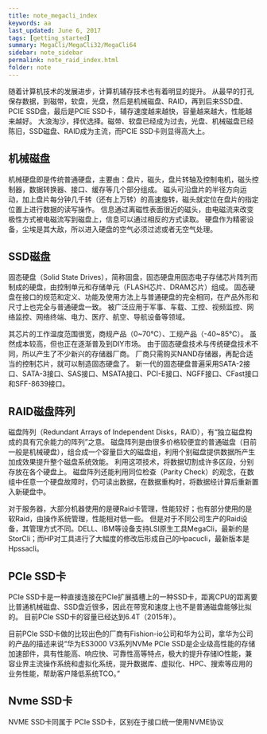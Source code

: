 ```yaml
---
title: note_megacli_index 
keywords: aa 
last_updated: June 6, 2017
tags: [getting_started]
summary: MegaCli/MegaCli32/MegaCli64 
sidebar: note_sidebar
permalink: note_raid_index.html
folder: note 
---
```


随着计算机技术的发展进步，计算机辅存技术也有着明显的提升。
从最早的打孔保存数据，到磁带，软盘，光盘，然后是机械磁盘、RAID，再到后来SSD盘、PCIE SSD盘，最后是PCIE SSD卡，辅存速度越来越快，容量越来越大，性能越来越好。
大浪淘沙，择优选择。磁带、软盘已经成为过去，光盘、机械磁盘已经陈旧，SSD磁盘、RAID成为主流，而PCIE SSD卡则显得高大上。

## 机械磁盘

机械硬盘即是传统普通硬盘，主要由：盘片，磁头，盘片转轴及控制电机，磁头控制器，数据转换器、接口、缓存等几个部分组成。
磁头可沿盘片的半径方向运动，加上盘片每分钟几千转（还有上万转）的高速旋转，磁头就定位在盘片的指定位置上进行数据的读写操作。
信息通过离磁性表面很近的磁头，由电磁流来改变极性方式被电磁流写到磁盘上，信息可以通过相反的方式读取。
硬盘作为精密设备，尘埃是其大敌，所以进入硬盘的空气必须过滤或者无空气处理。

## SSD磁盘

固态硬盘（Solid State Drives），简称固盘，固态硬盘用固态电子存储芯片阵列而制成的硬盘，由控制单元和存储单元（FLASH芯片、DRAM芯片）组成。
固态硬盘在接口的规范和定义、功能及使用方法上与普通硬盘的完全相同，在产品外形和尺寸上也完全与普通硬盘一致。
被广泛应用于军事、车载、工控、视频监控、网络监控、网络终端、电力、医疗、航空、导航设备等领域。

其芯片的工作温度范围很宽，商规产品（0~70℃）、工规产品（-40~85℃）。
虽然成本较高，但也正在逐渐普及到DIY市场。
由于固态硬盘技术与传统硬盘技术不同，所以产生了不少新兴的存储器厂商。
厂商只需购买NAND存储器，再配合适当的控制芯片，就可以制造固态硬盘了。
新一代的固态硬盘普遍采用SATA-2接口、SATA-3接口、SAS接口、MSATA接口、PCI-E接口、NGFF接口、CFast接口和SFF-8639接口。

## RAID磁盘阵列

磁盘阵列（Redundant Arrays of Independent Disks，RAID），有“独立磁盘构成的具有冗余能力的阵列”之意。 
磁盘阵列是由很多价格较便宜的普通磁盘（目前一般是机械硬盘），组合成一个容量巨大的磁盘组，利用个别磁盘提供数据所产生加成效果提升整个磁盘系统效能。
利用这项技术，将数据切割成许多区段，分别存放在各个硬盘上。 
磁盘阵列还能利用同位检查（Parity Check）的观念，在数组中任意一个硬盘故障时，仍可读出数据，在数据重构时，将数据经计算后重新置入新硬盘中。

对于服务器，大部分机器使用的是硬Raid卡管理，性能较好；也有部分使用的是软Raid，由操作系统管理，性能相对低一些。
但是对于不同公司生产的Raid设备，其管理方式不同。DELL、IBM等设备支持LSI原生工具MegaCli，最新的是StorCli；而HP对工具进行了大幅度的修改后形成自己的Hpacucli，最新版本是Hpssacli。

## PCIe SSD卡

PCIe SSD卡是一种直接连接在PCIe扩展插槽上的一种SSD卡，距离CPU的距离要比普通机械磁盘、SSD盘近很多，因此在带宽和速度上也不是普通磁盘能够比拟的。
目前PCIe SSD卡的容量已经达到6.4T（2015年）。

目前PCIe SSD卡做的比较出色的厂商有Fishion-io公司和华为公司，拿华为公司的产品的描述来说“华为ES3000 V3系列NVMe PCIe SSD是企业级高性能的存储加速部件，具有性能高、响应快、可靠性高等特点，极大的提升存储IO性能，兼容业界主流操作系统和虚拟化系统，提升数据库、虚拟化、HPC、搜索等应用的业务性能，帮助客户降低系统TCO。”

## Nvme SSD卡

NVME SSD卡同属于 PCIe SSD卡，区别在于接口统一使用NVME协议




